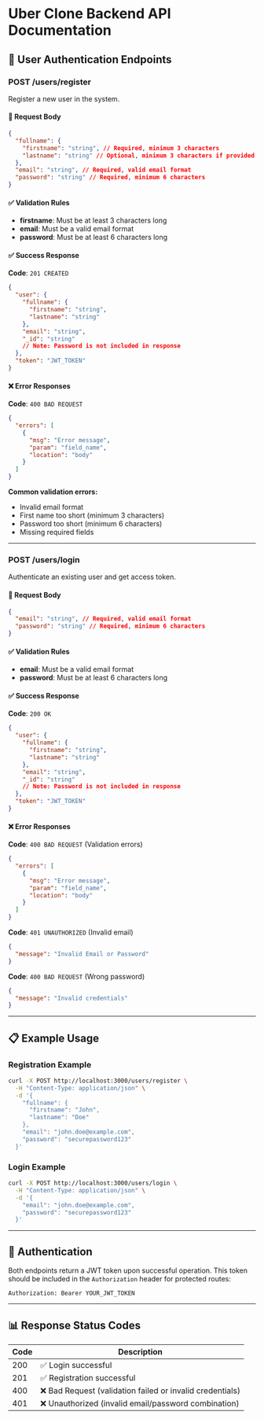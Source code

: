 # Uber Clone Backend API Documentation

## 🚀 User Authentication Endpoints

### POST /users/register

Register a new user in the system.

#### 📝 Request Body

```json
{
  "fullname": {
    "firstname": "string", // Required, minimum 3 characters
    "lastname": "string" // Optional, minimum 3 characters if provided
  },
  "email": "string", // Required, valid email format
  "password": "string" // Required, minimum 6 characters
}
```

#### ✅ Validation Rules

- **firstname**: Must be at least 3 characters long
- **email**: Must be a valid email format
- **password**: Must be at least 6 characters long

#### ✅ Success Response

**Code**: `201 CREATED`

```json
{
  "user": {
    "fullname": {
      "firstname": "string",
      "lastname": "string"
    },
    "email": "string",
    "_id": "string"
    // Note: Password is not included in response
  },
  "token": "JWT_TOKEN"
}
```

#### ❌ Error Responses

**Code**: `400 BAD REQUEST`

```json
{
  "errors": [
    {
      "msg": "Error message",
      "param": "field_name",
      "location": "body"
    }
  ]
}
```

**Common validation errors:**

- Invalid email format
- First name too short (minimum 3 characters)
- Password too short (minimum 6 characters)
- Missing required fields

---

### POST /users/login

Authenticate an existing user and get access token.

#### 📝 Request Body

```json
{
  "email": "string", // Required, valid email format
  "password": "string" // Required, minimum 6 characters
}
```

#### ✅ Validation Rules

- **email**: Must be a valid email format
- **password**: Must be at least 6 characters long

#### ✅ Success Response

**Code**: `200 OK`

```json
{
  "user": {
    "fullname": {
      "firstname": "string",
      "lastname": "string"
    },
    "email": "string",
    "_id": "string"
    // Note: Password is not included in response
  },
  "token": "JWT_TOKEN"
}
```

#### ❌ Error Responses

**Code**: `400 BAD REQUEST` (Validation errors)

```json
{
  "errors": [
    {
      "msg": "Error message",
      "param": "field_name",
      "location": "body"
    }
  ]
}
```

**Code**: `401 UNAUTHORIZED` (Invalid email)

```json
{
  "message": "Invalid Email or Password"
}
```

**Code**: `400 BAD REQUEST` (Wrong password)

```json
{
  "message": "Invalid credentials"
}
```

---

## 📋 Example Usage

### Registration Example

```bash
curl -X POST http://localhost:3000/users/register \
  -H "Content-Type: application/json" \
  -d '{
    "fullname": {
      "firstname": "John",
      "lastname": "Doe"
    },
    "email": "john.doe@example.com",
    "password": "securepassword123"
  }'
```

### Login Example

```bash
curl -X POST http://localhost:3000/users/login \
  -H "Content-Type: application/json" \
  -d '{
    "email": "john.doe@example.com",
    "password": "securepassword123"
  }'
```

---

## 🔐 Authentication

Both endpoints return a JWT token upon successful operation. This token should be included in the `Authorization` header for protected routes:

```
Authorization: Bearer YOUR_JWT_TOKEN
```

---

## 📊 Response Status Codes

| Code | Description                                               |
| ---- | --------------------------------------------------------- |
| 200  | ✅ Login successful                                       |
| 201  | ✅ Registration successful                                |
| 400  | ❌ Bad Request (validation failed or invalid credentials) |
| 401  | ❌ Unauthorized (invalid email/password combination)      |
